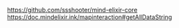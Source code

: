 https://github.com/ssshooter/mind-elixir-core
https://doc.mindelixir.ink/mapinteraction#getAllDataString

